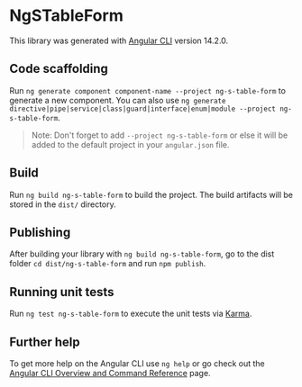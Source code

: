 # NgSTableForm

This library was generated with [Angular CLI](https://github.com/angular/angular-cli) version 14.2.0.

## Code scaffolding

Run `ng generate component component-name --project ng-s-table-form` to generate a new component. You can also use `ng generate directive|pipe|service|class|guard|interface|enum|module --project ng-s-table-form`.
> Note: Don't forget to add `--project ng-s-table-form` or else it will be added to the default project in your `angular.json` file. 

## Build

Run `ng build ng-s-table-form` to build the project. The build artifacts will be stored in the `dist/` directory.

## Publishing

After building your library with `ng build ng-s-table-form`, go to the dist folder `cd dist/ng-s-table-form` and run `npm publish`.

## Running unit tests

Run `ng test ng-s-table-form` to execute the unit tests via [Karma](https://karma-runner.github.io).

## Further help

To get more help on the Angular CLI use `ng help` or go check out the [Angular CLI Overview and Command Reference](https://angular.io/cli) page.
